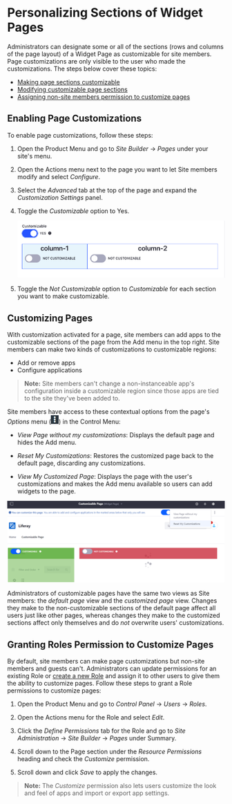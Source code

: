 # Personalizing Sections of Widget Pages

Administrators can designate some or all of the sections (rows and columns of the page layout) of a Widget Page as customizable for site members. Page customizations are only visible to the user who made the customizations. The steps below cover these topics:

- [Making page sections customizable](#enabling-page-customizations)
- [Modifying customizable page sections](#customizing-pages)
- [Assigning non-site members permission to customize pages](#granting-roles-permission-to-customize-pages)

## Enabling Page Customizations

To enable page customizations, follow these steps:

1.  Open the Product Menu and go to *Site Builder* &rarr; *Pages* under your site's menu.
    
2.  Open the Actions menu next to the page you want to let Site members modify and select *Configure*.
 
3.  Select the *Advanced* tab at the top of the page and expand the *Customization Settings* panel.

4.  Toggle the *Customizable* option to Yes.

    ![Figure 1: To enable page customizations, click on the *Configure Page* button next to the page, expand the *Customization Settings* area, and click on the *Customizable* button.](./personalizing-pages/images/01.png)

5.  Toggle the *Not Customizable* option to *Customizable* for each section you want to make customizable.

## Customizing Pages

With customization activated for a page, site members can add apps to the customizable sections of the page from the Add menu in the top right. Site members can make two kinds of customizations to customizable regions:

- Add or remove apps
- Configure applications

>**Note:** Site members can't change a non-instanceable app's configuration inside a customizable region since those apps are tied to the site they've been added to.

Site members have access to these contextual options from the page's *Options* menu (![Options](../../../images/icon-options.png)) in the Control Menu:

- *View Page without my customizations*: Displays the default page and hides the Add menu.

- *Reset My Customizations*: Restores the customized page back to the default page, discarding any customizations.

- *View My Customized Page*: Displays the page with the user's customizations and makes the Add menu available so users can add widgets to the page.

![Figure 2: Customizable areas are highlighted green when organizing apps on the page.](./personalizing-pages/images/02.png) 

Administrators of customizable pages have the same two views as Site members: the *default page* view and the *customized page* view. Changes they make to the non-customizable sections of the default page affect all users just like other pages, whereas changes they make to the customized sections affect only themselves and do *not* overwrite users' customizations.

## Granting Roles Permission to Customize Pages

By default, site members can make page customizations but non-site members and guests can't. Administrators can update permissions for an existing Role or [create a new Role](TODO) and assign it to other users to give them the ability to customize pages. Follow these steps to grant a Role permissions to customize pages:

1.  Open the Product Menu and go to *Control Panel* &rarr; *Users* &rarr; *Roles*.

2.  Open the Actions menu for the Role and select *Edit*.

3.  Click the *Define Permissions* tab for the Role and go to *Site Administration* &rarr; *Site Builder* &rarr; *Pages* under Summary.

4.  Scroll down to the Page section under the *Resource Permissions* heading and check the *Customize* permission.

5.  Scroll down and click *Save* to apply the changes.

>**Note:** The *Customize* permission also lets users customize the look and feel of apps and import or export app settings.